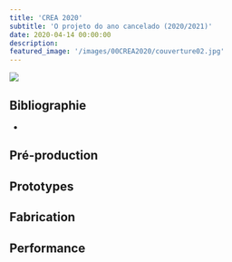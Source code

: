 ```yaml
---
title: 'CREA 2020'
subtitle: 'O projeto do ano cancelado (2020/2021)'
date: 2020-04-14 00:00:00
description: 
featured_image: '/images/00CREA2020/couverture02.jpg'
---
```


![](/images/00CREA2020/couverture01.png)

## Bibliographie

* 


## Pré-production


## Prototypes



## Fabrication 



## Performance
